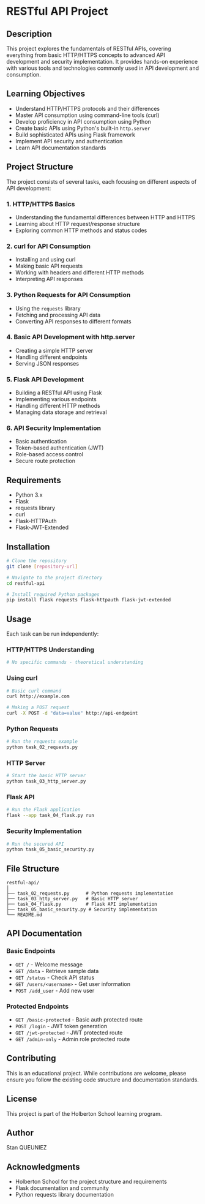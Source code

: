 # RESTful API Project

## Description
This project explores the fundamentals of RESTful APIs, covering everything from basic HTTP/HTTPS concepts to advanced API development and security implementation. It provides hands-on experience with various tools and technologies commonly used in API development and consumption.

## Learning Objectives
- Understand HTTP/HTTPS protocols and their differences
- Master API consumption using command-line tools (curl)
- Develop proficiency in API consumption using Python
- Create basic APIs using Python's built-in `http.server`
- Build sophisticated APIs using Flask framework
- Implement API security and authentication
- Learn API documentation standards

## Project Structure
The project consists of several tasks, each focusing on different aspects of API development:

### 1. HTTP/HTTPS Basics
- Understanding the fundamental differences between HTTP and HTTPS
- Learning about HTTP request/response structure
- Exploring common HTTP methods and status codes

### 2. curl for API Consumption
- Installing and using curl
- Making basic API requests
- Working with headers and different HTTP methods
- Interpreting API responses

### 3. Python Requests for API Consumption
- Using the `requests` library
- Fetching and processing API data
- Converting API responses to different formats

### 4. Basic API Development with http.server
- Creating a simple HTTP server
- Handling different endpoints
- Serving JSON responses

### 5. Flask API Development
- Building a RESTful API using Flask
- Implementing various endpoints
- Handling different HTTP methods
- Managing data storage and retrieval

### 6. API Security Implementation
- Basic authentication
- Token-based authentication (JWT)
- Role-based access control
- Secure route protection

## Requirements
- Python 3.x
- Flask
- requests library
- curl
- Flask-HTTPAuth
- Flask-JWT-Extended

## Installation
```bash
# Clone the repository
git clone [repository-url]

# Navigate to the project directory
cd restful-api

# Install required Python packages
pip install flask requests flask-httpauth flask-jwt-extended
```

## Usage
Each task can be run independently:

### HTTP/HTTPS Understanding
```bash
# No specific commands - theoretical understanding
```

### Using curl
```bash
# Basic curl command
curl http://example.com

# Making a POST request
curl -X POST -d "data=value" http://api-endpoint
```

### Python Requests
```bash
# Run the requests example
python task_02_requests.py
```

### HTTP Server
```bash
# Start the basic HTTP server
python task_03_http_server.py
```

### Flask API
```bash
# Run the Flask application
flask --app task_04_flask.py run
```

### Security Implementation
```bash
# Run the secured API
python task_05_basic_security.py
```

## File Structure
```
restful-api/
│
├── task_02_requests.py      # Python requests implementation
├── task_03_http_server.py   # Basic HTTP server
├── task_04_flask.py         # Flask API implementation
├── task_05_basic_security.py # Security implementation
└── README.md
```

## API Documentation

### Basic Endpoints
- `GET /` - Welcome message
- `GET /data` - Retrieve sample data
- `GET /status` - Check API status
- `GET /users/<username>` - Get user information
- `POST /add_user` - Add new user

### Protected Endpoints
- `GET /basic-protected` - Basic auth protected route
- `POST /login` - JWT token generation
- `GET /jwt-protected` - JWT protected route
- `GET /admin-only` - Admin role protected route

## Contributing
This is an educational project. While contributions are welcome, please ensure you follow the existing code structure and documentation standards.

## License
This project is part of the Holberton School learning program.

## Author
Stan QUEUNIEZ

## Acknowledgments
- Holberton School for the project structure and requirements
- Flask documentation and community
- Python requests library documentation
